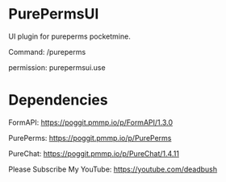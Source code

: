 # PurePermsUI

UI plugin for pureperms pocketmine.

Command: /pureperms

permission: purepermsui.use

# Dependencies

FormAPI: https://poggit.pmmp.io/p/FormAPI/1.3.0

PurePerms: https://poggit.pmmp.io/p/PurePerms

PureChat: https://poggit.pmmp.io/p/PureChat/1.4.11

Please Subscribe My YouTube: https://youtube.com/deadbush
